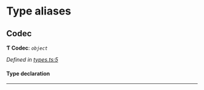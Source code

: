 

# Type aliases

<a id="codec"></a>

##  Codec

**Ƭ Codec**: *`object`*

*Defined in [types.ts:5](https://github.com/polkadot-js/common/blob/8513530/packages/trie-codec/src/types.ts#L5)*

#### Type declaration

___


